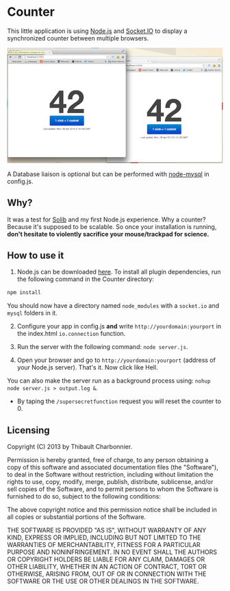 # Counter
This little application is using [Node.js](http://nodejs.org/) and [Socket.IO](http://socket.io/) to display a synchronized counter between multiple browsers.

![](screen.png)

A Database liaison is optional but can be performed with [node-mysql](https://github.com/felixge/node-mysql) in config.js.

## Why?
It was a test for [Solib](https://github.com/ECE-Campus-Cluster/SoLib) and my first Node.js experience. Why a counter? Because it's supposed to be scalable. So once your installation is running, **don't hesitate to violently sacrifice your mouse/trackpad for science.**

## How to use it
1. Node.js can be downloaded [here](http://nodejs.org/download/).
To install all plugin dependencies, run the following command in the Counter directory:
```bash
npm install
```
You should now have a directory named `node_modules` with a `socket.io` and `mysql` folders in it.

2. Configure your app in config.js **and** write `http://yourdomain:yourport` in the index.html `io.connection` function.

3. Run the server with the following command: `node server.js`.

4. Open your browser and go to `http://yourdomain:yourport` (address of your Node.js server). That's it. Now click like Hell.

You can also make the server run as a background process using: `nohup node server.js > output.log &`.

* By taping the `/supersecretfunction` request you will reset the counter to 0.

## Licensing
Copyright (C) 2013 by Thibault Charbonnier.

Permission is hereby granted, free of charge, to any person obtaining a copy of this software and associated documentation files (the "Software"), to deal in the Software without restriction, including without limitation the rights to use, copy, modify, merge, publish, distribute, sublicense, and/or sell copies of the Software, and to permit persons to whom the Software is furnished to do so, subject to the following conditions:

The above copyright notice and this permission notice shall be included in all copies or substantial portions of the Software.

THE SOFTWARE IS PROVIDED "AS IS", WITHOUT WARRANTY OF ANY KIND, EXPRESS OR IMPLIED, INCLUDING BUT NOT LIMITED TO THE WARRANTIES OF MERCHANTABILITY, FITNESS FOR A PARTICULAR PURPOSE AND NONINFRINGEMENT. IN NO EVENT SHALL THE AUTHORS OR COPYRIGHT HOLDERS BE LIABLE FOR ANY CLAIM, DAMAGES OR OTHER LIABILITY, WHETHER IN AN ACTION OF CONTRACT, TORT OR OTHERWISE, ARISING FROM, OUT OF OR IN CONNECTION WITH THE SOFTWARE OR THE USE OR OTHER DEALINGS IN THE SOFTWARE.
